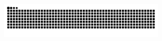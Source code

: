 ![Snake animation](https://github.com/KunzeWang/KunzeWang/blob/output/github-contribution-grid-snake.svg)

<!---
KunzeWang/KunzeWang is a ✨ special ✨ repository because its `README.md` (this file) appears on your GitHub profile.
You can click the Preview link to take a look at your changes.
--->
